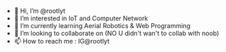 - 👋 Hi, I’m @rootlyt
- 👀 I’m interested in IoT and Computer Network
- 🌱 I’m currently learning Aerial Robotics & Web Programming
- 💞️ I’m looking to collaborate on (NO U didn't wan't to collab with noob)
- 📫 How to reach me : IG@rootlyt

<!---
rootlyt/rootlyt is a ✨ special ✨ repository because its `README.md` (this file) appears on your GitHub profile.
You can click the Preview link to take a look at your changes.
--->

